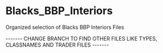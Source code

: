 # Blacks_BBP_Interiors
Organized selection of Blacks BBP Interiors Files

	











------- CHANGE BRANCH TO FIND OTHER FILES LIKE TYPES, CLASSNAMES AND TRADER FILES -------         

